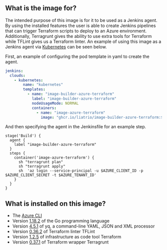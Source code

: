 ## What is the image for?
The intended purpose of this image is for it to be used as a Jenkins agent. By using the installed features the user is able to create Jenkins pipelines that can trigger Terraform scripts to deploy to an Azure environment. Additionally, Terragrunt gives the ability to use extra tools for Terraform while TFLint gives us a Terraform linter. An example of using this image as a Jenkins agent via [Kubernetes](https://plugins.jenkins.io/kubernetes/) can be seen below. 

First, an example of configuring the pod template in yaml to create the agent.

```yaml
jenkins:
  clouds:
    - kubernetes:
        name: "kubernetes"
        templates:
          - name: "image-builder-azure-terraform"
            label: "image-builder-azure-terraform"
            nodeUsageMode: NORMAL
            containers:
              - name: "image-azure-terraform"
                image: "ghcr.io/liatrio/image-builder-azure-terraform:${builder_images_version}"
```
And then specifying the agent in the Jenkinsfile for an example step.

```jenkins
stage('Build') {
  agent {
    label "image-builder-azure-terraform"
  }
  steps {
    container('image-azure-terraform') {
      sh "terragrunt plan"
      sh "terragrunt apply"
      sh  'az login --service-principal -u $AZURE_CLIENT_ID -p $AZURE_CLIENT_SECRET -t $AZURE_TENANT_ID'
    }
  }
}
```

## What is installed on this image?
- The [Azure CLI](https://packages.microsoft.com/repos/azure-cli/)
- Version [1.18.2](https://dl.google.com/go/go1.18.2.src.tar.gz) of the Go programming language
- Version [4.5.1](https://github.com/mikefarah/yq/releases/download/v4.5.1/yq_linux_amd64) of yq, a command-line YAML, JSON and XML processor
- Version [0.36.2](https://github.com/terraform-linters/tflint/releases/download/v0.36.2/tflint_linux_amd64.zip) of Terraform linter TFLint
- Version [1.2.5](https://releases.hashicorp.com/terraform/1.2.5/) of infrastructure as code tool Terraform
- Version [0.37.1](https://github.com/gruntwork-io/terragrunt/releases/download/v0.37.1/terragrunt_linux_amd64) of Terraform wrapper Terragrunt 
